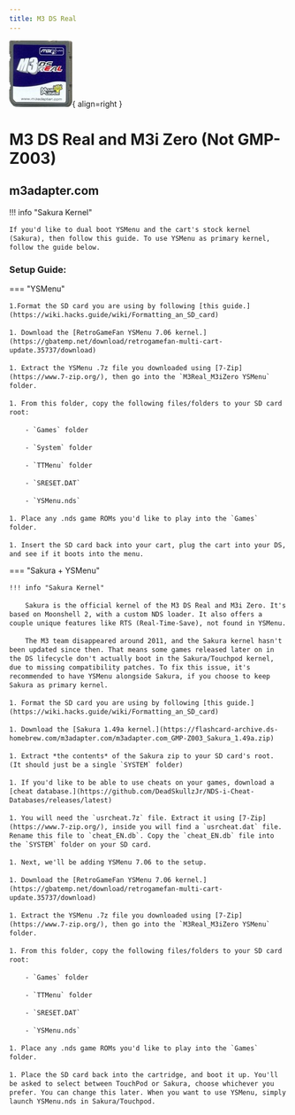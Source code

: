 ```yaml
---
title: M3 DS Real
---
```


![Image title](../images/m3dsreal.jpg){ align=right }
# M3 DS Real and M3i Zero (Not GMP-Z003)
## m3adapter.com

!!! info "Sakura Kernel"

    If you'd like to dual boot YSMenu and the cart's stock kernel (Sakura), then follow this guide. To use YSMenu as primary kernel, follow the guide below.

### Setup Guide:

=== "YSMenu"

    1.Format the SD card you are using by following [this guide.](https://wiki.hacks.guide/wiki/Formatting_an_SD_card)
    
    1. Download the [RetroGameFan YSMenu 7.06 kernel.](https://gbatemp.net/download/retrogamefan-multi-cart-update.35737/download)
    
    1. Extract the YSMenu .7z file you downloaded using [7-Zip](https://www.7-zip.org/), then go into the `M3Real_M3iZero YSMenu` folder.
    
    1. From this folder, copy the following files/folders to your SD card root:
    
        - `Games` folder
    
        - `System` folder
    
        - `TTMenu` folder
    
        - `SRESET.DAT`
    
        - `YSMenu.nds`
    
    1. Place any .nds game ROMs you'd like to play into the `Games` folder.
    
    1. Insert the SD card back into your cart, plug the cart into your DS, and see if it boots into the menu.

=== "Sakura + YSMenu"

    !!! info "Sakura Kernel"
    
        Sakura is the official kernel of the M3 DS Real and M3i Zero. It's based on Moonshell 2, with a custom NDS loader. It also offers a couple unique features like RTS (Real-Time-Save), not found in YSMenu.
        
        The M3 team disappeared around 2011, and the Sakura kernel hasn't been updated since then. That means some games released later on in the DS lifecycle don't actually boot in the Sakura/Touchpod kernel, due to missing compatibility patches. To fix this issue, it's recommended to have YSMenu alongside Sakura, if you choose to keep Sakura as primary kernel.
    
    1. Format the SD card you are using by following [this guide.](https://wiki.hacks.guide/wiki/Formatting_an_SD_card)
    
    1. Download the [Sakura 1.49a kernel.](https://flashcard-archive.ds-homebrew.com/m3adapter.com/m3adapter.com_GMP-Z003_Sakura_1.49a.zip)
    
    1. Extract *the contents* of the Sakura zip to your SD card's root. (It should just be a single `SYSTEM` folder)
    
    1. If you'd like to be able to use cheats on your games, download a [cheat database.](https://github.com/DeadSkullzJr/NDS-i-Cheat-Databases/releases/latest)
    
    1. You will need the `usrcheat.7z` file. Extract it using [7-Zip](https://www.7-zip.org/), inside you will find a `usrcheat.dat` file. Rename this file to `cheat_EN.db`. Copy the `cheat_EN.db` file into the `SYSTEM` folder on your SD card.
    
    1. Next, we'll be adding YSMenu 7.06 to the setup.
    
    1. Download the [RetroGameFan YSMenu 7.06 kernel.](https://gbatemp.net/download/retrogamefan-multi-cart-update.35737/download)
    
    1. Extract the YSMenu .7z file you downloaded using [7-Zip](https://www.7-zip.org/), then go into the `M3Real_M3iZero YSMenu` folder.
    
    1. From this folder, copy the following files/folders to your SD card root:
    
        - `Games` folder
    
        - `TTMenu` folder
    
        - `SRESET.DAT`
    
        - `YSMenu.nds`
    
    1. Place any .nds game ROMs you'd like to play into the `Games` folder.
    
    1. Place the SD card back into the cartridge, and boot it up. You'll be asked to select between TouchPod or Sakura, choose whichever you prefer. You can change this later. When you want to use YSMenu, simply launch YSMenu.nds in Sakura/Touchpod.